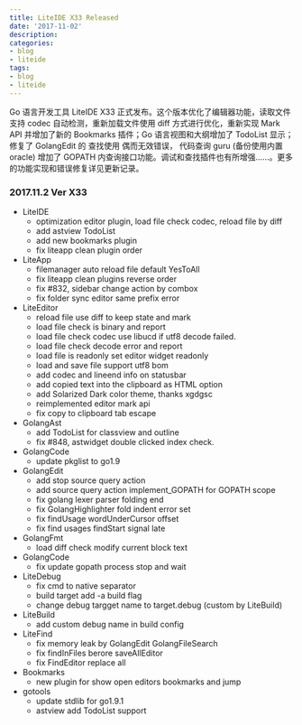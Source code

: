 ```yaml
---
title: LiteIDE X33 Released
date: '2017-11-02'
description:
categories:
- blog
- liteide
tags:
- blog
- liteide
---
```


Go 语言开发工具 LiteIDE X33 正式发布。这个版本优化了编辑器功能，读取文件支持 codec 自动检测，重新加载文件使用 diff 方式进行优化，重新实现 Mark API 并增加了新的 Bookmarks 插件；Go 语言视图和大纲增加了 TodoList 显示；修复了 GolangEdit 的 查找使用 偶而无效错误， 代码查询 guru (备份使用内置oracle) 增加了 GOPATH 内查询接口功能。调试和查找插件也有所增强……。更多的功能实现和错误修复详见更新记录。


### 2017.11.2 Ver X33
* LiteIDE
	* optimization editor plugin, load file check codec, reload file by diff
	* add astview TodoList
	* add new bookmarks plugin
	* fix liteapp clean plugin order
* LiteApp
	* filemanager auto reload file default YesToAll
	* fix liteapp clean plugins reverse order
	* fix #832, sidebar change action by combox
	* fix folder sync editor same prefix error 
* LiteEditor
	* reload file use diff to keep state and mark
	* load file check is binary and report
	* load file check codec use libucd if utf8 decode failed.
	* load file check decode error and report 
	* load file is readonly set editor widget readonly
	* load and save file support utf8 bom
	* add codec and lineend info on statusbar
	* add copied text into the clipboard as HTML option
	* add Solarized Dark color theme, thanks xgdgsc
	* reimplemented editor mark api
	* fix copy to clipboard tab escape
* GolangAst
	* add TodoList for classview and outline
	* fix #848, astwidget double clicked index check.
* GolangCode
	* update pkglist to go1.9
* GolangEdit
	* add stop source query action
	* add source query action implement_GOPATH for GOPATH scope
	* fix golang lexer parser folding end
	* fix GolangHighlighter fold indent error set
	* fix findUsage wordUnderCursor offset
	* fix find usages findStart signal late
* GolangFmt
	* load diff check modify current block text
* GolangCode
	* fix update gopath process stop and wait
* LiteDebug
	* fix cmd to native separator
	* build target add -a build flag
	* change debug targget name to target.debug (custom by LiteBuild)
* LiteBuild
	* add custom debug name in build config
* LiteFind
	* fix memory leak by GolangEdit GolangFileSearch
	* fix findInFiles berore saveAllEditor
	* fix FindEditor replace all
* Bookmarks
	* new plugin for show open editors bookmarks and jump
* gotools
	* update stdlib for go1.9.1
	* astview add TodoList support
